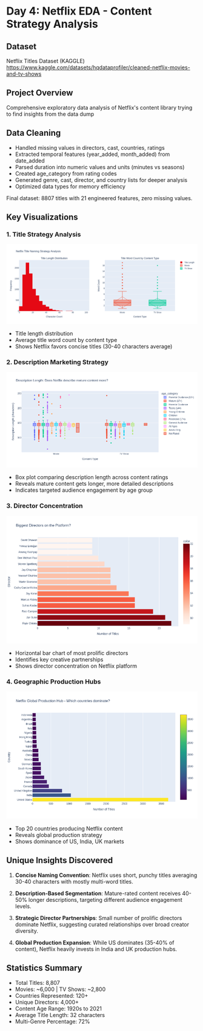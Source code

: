 # Day 4: Netflix EDA - Content Strategy Analysis

## Dataset

Netflix Titles Dataset (KAGGLE)
https://www.kaggle.com/datasets/hqdataprofiler/cleaned-netflix-movies-and-tv-shows

## Project Overview

Comprehensive exploratory data analysis of Netflix's content library trying to find insights from the data dump
## Data Cleaning

- Handled missing values in directors, cast, countries, ratings
- Extracted temporal features (year_added, month_added) from date_added
- Parsed duration into numeric values and units (minutes vs seasons)
- Created age_category from rating codes
- Generated genre, cast, director, and country lists for deeper analysis
- Optimized data types for memory efficiency

Final dataset: 8807 titles with 21 engineered features, zero missing values.

## Key Visualizations

### 1. Title Strategy Analysis
![Title Length and Naming Patterns](viz/titles.png)
- Title length distribution
- Average title word count by content type
- Shows Netflix favors concise titles (30-40 characters average)

### 2. Description Marketing Strategy
![Description Length by Rating](viz/desc.png)
- Box plot comparing description length across content ratings
- Reveals mature content gets longer, more detailed descriptions
- Indicates targeted audience engagement by age group

### 3. Director Concentration
![Top Netflix Directors](viz/directors.png)
- Horizontal bar chart of most prolific directors
- Identifies key creative partnerships
- Shows director concentration on Netflix platform

### 4. Geographic Production Hubs
![Content by Country](viz/countriesplot.png)
- Top 20 countries producing Netflix content
- Reveals global production strategy
- Shows dominance of US, India, UK markets

## Unique Insights Discovered

1. **Concise Naming Convention**: Netflix uses short, punchy titles averaging 30-40 characters with mostly multi-word titles.

2. **Description-Based Segmentation**: Mature-rated content receives 40-50% longer descriptions, targeting different audience engagement levels.

3. **Strategic Director Partnerships**: Small number of prolific directors dominate Netflix, suggesting curated relationships over broad creator diversity.

4. **Global Production Expansion**: While US dominates (35-40% of content), Netflix heavily invests in India and UK production hubs.

## Statistics Summary

- Total Titles: 8,807
- Movies: ~6,000 | TV Shows: ~2,800
- Countries Represented: 120+
- Unique Directors: 4,000+
- Content Age Range: 1920s to 2021
- Average Title Length: 32 characters
- Multi-Genre Percentage: 72%
